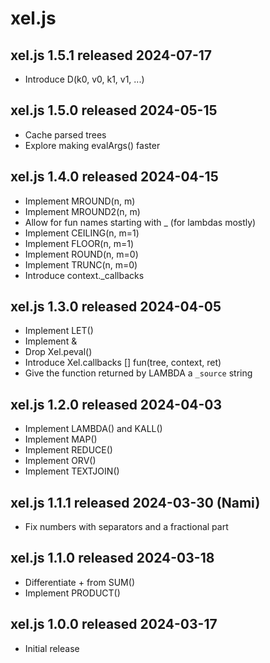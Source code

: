 
# xel.js


## xel.js 1.5.1  released 2024-07-17

* Introduce D(k0, v0, k1, v1, ...)


## xel.js 1.5.0  released 2024-05-15

* Cache parsed trees
* Explore making evalArgs() faster


## xel.js 1.4.0  released 2024-04-15

* Implement MROUND(n, m)
* Implement MROUND2(n, m)
* Allow for fun names starting with _ (for lambdas mostly)
* Implement CEILING(n, m=1)
* Implement FLOOR(n, m=1)
* Implement ROUND(n, m=0)
* Implement TRUNC(n, m=0)
* Introduce context._callbacks


## xel.js 1.3.0  released 2024-04-05

* Implement LET()
* Implement &
* Drop Xel.peval()
* Introduce Xel.callbacks [] fun(tree, context, ret)
* Give the function returned by LAMBDA a `_source` string


## xel.js 1.2.0  released 2024-04-03

* Implement LAMBDA() and KALL()
* Implement MAP()
* Implement REDUCE()
* Implement ORV()
* Implement TEXTJOIN()


## xel.js 1.1.1  released 2024-03-30  (Nami)

* Fix numbers with separators and a fractional part


## xel.js 1.1.0  released 2024-03-18

* Differentiate + from SUM()
* Implement PRODUCT()


## xel.js 1.0.0  released 2024-03-17

* Initial release

